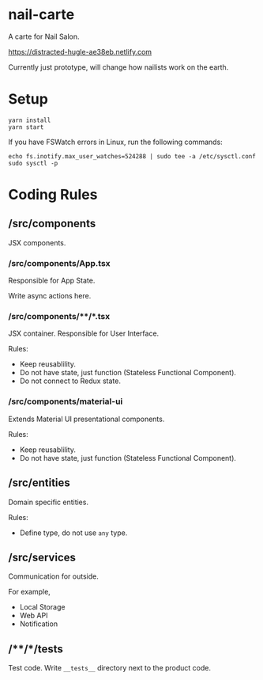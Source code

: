 # nail-carte

A carte for Nail Salon.

https://distracted-hugle-ae38eb.netlify.com

Currently just prototype, will change how nailists work on the earth.

# Setup

```
yarn install
yarn start
```

If you have FSWatch errors in Linux, run the following commands:

```
echo fs.inotify.max_user_watches=524288 | sudo tee -a /etc/sysctl.conf
sudo sysctl -p
```

# Coding Rules

## /src/components

JSX components.

### /src/components/App.tsx

Responsible for App State.

Write async actions here.

### /src/components/**/*.tsx

JSX container. Responsible for User Interface.

Rules:

- Keep reusablility.
- Do not have state, just function (Stateless Functional Component).
- Do not connect to Redux state.

### /src/components/material-ui

Extends Material UI presentational components.

Rules:

- Keep reusablility.
- Do not have state, just function (Stateless Functional Component).

## /src/entities

Domain specific entities.

Rules:

- Define type, do not use `any` type.

## /src/services

Communication for outside.

For example,

- Local Storage
- Web API
- Notification

## /**/*/__tests__

Test code. Write `__tests__` directory next to the product code.
